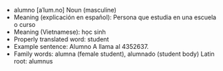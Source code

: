 - alumno	[aˈlum.no]	Noun (masculine)
- Meaning (explicación en español): Persona que estudia en una escuela o curso
- Meaning (Vietnamese): học sinh
- Properly translated word: student
- Example sentence: Alumno A llama al 4352637.
- Family words: alumna (female student), alumnado (student body)	Latin root: alumnus